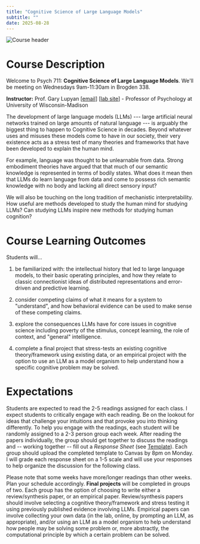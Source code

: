 ```yaml
---
title: "Cognitive Science of Large Language Models"
subtitle: ""
date: 2025-08-28
---
```


<div class="hero">
  <img src="images/header.jpg" alt="Course header">
</div>

# Course Description

Welcome to Psych 711: **Cognitive Science of Large Language Models**. We'll be meeting on Wednesdays 9am-11:30am in Brogden 338. 

**Instructor:** Prof. Gary Lupyan [[email](mailto:lupyan@wisc.edu)] [[lab site](http://sapir.psych.wisc.edu)] - Professor of Psychology at University of Wisconsin-Madison

The development of large language models (LLMs) --- large artificial neural networks trained on large amounts of natural language --- is arguably the biggest thing to happen to Cognitive Science in decades. Beyond whatever uses and misuses these models come to have in our society, their very existence acts as a stress test of many theories and frameworks that have been developed to explain the human mind.

For example, language was thought to be unlearnable from data. Strong embodiment theories have argued that that much of our semantic knowledge is represented in terms of bodily states. What does it mean then that LLMs do learn language from data and come to possess rich semantic knowledge with no body and lacking all direct sensory input?

We will also be touching on the long tradition of mechanistic interpretability. How useful are methods developed to study the human mind for studying LLMs? Can studying LLMs inspire new methods for studying human cognition?

# Course Learning Outcomes

Students will...

1. be familiarized with: the intellectual history that led to large language models, to their basic operating principles, and how they relate to classic connectionist ideas of distributed representations and error-driven and predictive learning.

2. consider competing claims of what it means for a system to "understand", and how behavioral evidence can be used to make sense of these competing claims.

3. explore the consequences LLMs have for core issues in cognitive science including poverty of the stimulus, concept learning, the role of context, and "general" intelligence.

4. complete a final project that stress-tests an existing cognitive theory/framework using existing data, or an empirical project with the option to use an LLM as a model organism to help understand how a specific cognitive problem may be solved.

# Expectations
Students are expected to read the 2-5 readings assigned for each class. I expect students to critically engage with each reading. Be on the lookout for ideas that challenge your intuitions and that provoke you into thinking differently. To help you engage with the readings, each student will be randomly assigned to a 2-3 person group each week. After reading the papers individually, the group should get together to discuss the readings and -- working together -- fill out a _Response Sheet_ (see [ Template](https://docs.google.com/document/d/1N3eQQd40xufCTC0irJMPP7barnsBlyDQFh5fp9LLJpM/edit?usp=sharing)). Each group should upload the completed template to Canvas by 8pm on Monday. I will grade each response sheet on a 1-5 scale and will use your responses to help organize the discussion for the following class. 

Please note that some weeks have more/longer readings than other weeks. Plan your schedule accordingly. **Final projects** will be completed in groups of two. Each group has the option of choosing to write either a review/synthesis paper, or an empirical paper. Review/synthesis papers should involve selecting a cognitive theory/framework and stress testing it using previously published evidence involving LLMs. Empirical papers can involve collecting your own data (in the lab, online, by prompting an LLM, as appropriate), and/or using an LLM as a model organism to help understand how people may be solving some problem or, more abstractly, the computational principle by which a certain problem can be solved.
